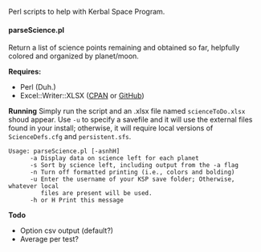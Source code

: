 Perl scripts to help with Kerbal Space Program.


#### parseScience.pl ####
Return a list of science points remaining and obtained so far, helpfully colored and organized by planet/moon.

**Requires:**
- Perl (Duh.)
- Excel::Writer::XLSX ([CPAN](http://search.cpan.org/~jmcnamara/Excel-Writer-XLSX-0.78/lib/Excel/Writer/XLSX.pm) or [GitHub](https://github.com/jmcnamara/excel-writer-xlsx))

**Running**
Simply run the script and an .xlsx file named `scienceToDo.xlsx` shoud appear.  Use `-u` to specify a savefile and it will use the external files found in your install; otherwise, it will require local versions of `ScienceDefs.cfg` and `persistent.sfs`.

```
Usage: parseScience.pl [-asnhH]
      -a Display data on science left for each planet
      -s Sort by science left, including output from the -a flag
      -n Turn off formatted printing (i.e., colors and bolding)
	  -u Enter the username of your KSP save folder; Otherwise, whatever local
         files are present will be used.
      -h or H Print this message
```

**Todo**
- Option csv output (default?)
- Average per test?
